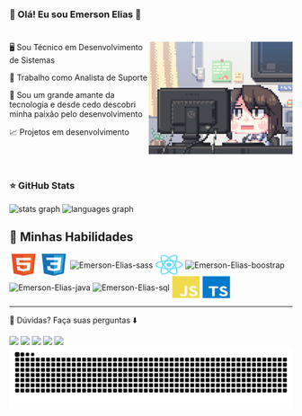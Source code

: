 ### 🦊 Olá! Eu sou Emerson Elias 🍃
#
 
<div>
    <img src="/.github/workflows/dev.gif" alt="" height="200px" align="right">
    <p>🖥️ Sou Técnico em Desenvolvimento de Sistemas</p>
    <p>🏢 Trabalho como Analista de Suporte</p>
    <p>📌 Sou um grande amante da tecnologia e desde cedo descobri minha paixão pelo desenvolvimento</p>
    <p>📈 Projetos em desenvolvimento</p>
  <br>
</div>

#

### ⭐ GitHub Stats
<div>
  <img src="https://github-readme-stats.vercel.app/api?username=emerson-elias&hide_title=false&hide_rank=false&show_icons=true&include_all_commits=true&count_private=true&disable_animations=false&theme=dracula&locale=en&hide_border=false" height="160" alt="stats graph"  />
  <img src="https://github-readme-stats.vercel.app/api/top-langs?username=emerson-elias&locale=en&hide_title=false&layout=compact&card_width=320&langs_count=5&theme=dracula&hide_border=false" height="160" alt="languages graph"  />
</div>

## 🚀 Minhas Habilidades

<div style="display: inline_block">
    <img align="center" alt="Emerson-Elias-HTML" height="40" width="50" src="https://raw.githubusercontent.com/devicons/devicon/master/icons/html5/html5-original.svg">
  <img align="center" alt="Emerson-Elias-CSS" height="40" width="50"" src="https://raw.githubusercontent.com/devicons/devicon/master/icons/css3/css3-original.svg">
              <img align="center" alt="Emerson-Elias-sass" height="30" width="40" src="https://cdn.jsdelivr.net/gh/devicons/devicon@latest/icons/sass/sass-original.svg" />
    <img align="center" alt="Emerson-Elias-React" height="40" width="50" src="https://raw.githubusercontent.com/devicons/devicon/master/icons/react/react-original.svg">
            <img align="center" alt="Emerson-Elias-boostrap" height="40" width="50" src="https://cdn.jsdelivr.net/gh/devicons/devicon@latest/icons/bootstrap/bootstrap-original.svg" />       
            <img align="center" alt="Emerson-Elias-java" height="40" width="50" src="https://cdn.jsdelivr.net/gh/devicons/devicon@latest/icons/java/java-original.svg" />         
            <img align="center" alt="Emerson-Elias-sql" height="40" width="50" src="https://cdn.jsdelivr.net/gh/devicons/devicon@latest/icons/microsoftsqlserver/microsoftsqlserver-original.svg" />
  <img align="center" alt="Emerson-Elias-Js" height="40" width="50" src="https://raw.githubusercontent.com/devicons/devicon/master/icons/javascript/javascript-plain.svg">
  <img align="center" alt="Emerson-Elias-Ts" height="40" width="50" src="https://raw.githubusercontent.com/devicons/devicon/master/icons/typescript/typescript-plain.svg">       
</div>

<hr>

<div>
    <p>💬 Dúvidas? Faça suas perguntas ⬇️</p>
  <a href="https://www.facebook.com/emerson.emersoneliassodremorais/" target="_blank"><img src="https://img.shields.io/badge/-Facebook-3b5998?style=for-the-badge&logo=facebook&logoColor=white" target="_blank"/></a> 
  <a href="https://www.instagram.com/emersoneliass_/" target="_blank"><img src="https://img.shields.io/badge/-Instagram-%23E4405F?style=for-the-badge&logo=instagram&logoColor=white" target="_blank"></a>
  <a href="mailto:emersonees808@gmail.com"><img src="https://img.shields.io/badge/Gmail-D14836?style=for-the-badge&logo=gmail&logoColor=white" target="_blank"></a>
  <a href="https://www.linkedin.com/in/emerson-elias-9b2894228/" target="_blank"><img src="https://img.shields.io/badge/-LinkedIn-%230077B5?style=for-the-badge&logo=linkedin&logoColor=white" target="_blank"></a>  
    <a href="https://outlook.live.com/mail/0/" target="_blank"><img src="https://img.shields.io/badge/Microsoft_Outlook-0078D4?style=for-the-badge&logo=microsoft-outlook&logoColor=white" target="_blank"></a> 
</div>

<picture align="center">
  <source media="(prefers-color-scheme: dark)" srcset="https://raw.githubusercontent.com/emerson-elias/emerson-elias/output/github-contribution-grid-snake-dark.svg">
  <source media="(prefers-color-scheme: light)" srcset="https://raw.githubusercontent.com/emerson-elias/emerson-elias/output/github-contribution-grid-snake-dark.svg">
  <img align="center" alt="github contribution grid snake animation" src="https://raw.githubusercontent.com/emerson-elias/emerson-elias/output/github-contribution-grid-snake.svg">
</picture>
